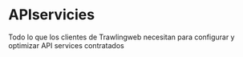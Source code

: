 # APIservicies
Todo lo que los clientes de Trawlingweb necesitan para configurar y optimizar API services contratados
